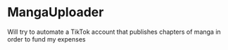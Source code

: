 # MangaUploader
Will try to automate a TikTok account that publishes chapters of manga in order to fund my expenses
